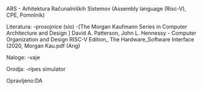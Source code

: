 ARS - Arhitektura Računalniških Sistemov (Assembly language (Risc-V), CPE, Pomnlnik)

Literatura:
-prosojnice (slo)
-[The Morgan Kaufmann Series in Computer Architecture and Design ] David A. Patterson, John L. Hennessy - Computer Organization and Design RISC-V Edition_ The Hardware_Software Interface (2020, Morgan Kau.pdf (Ang)

Naloge:
-vaje

Orodja:
-ripes simulator

Opravljeno:DA
